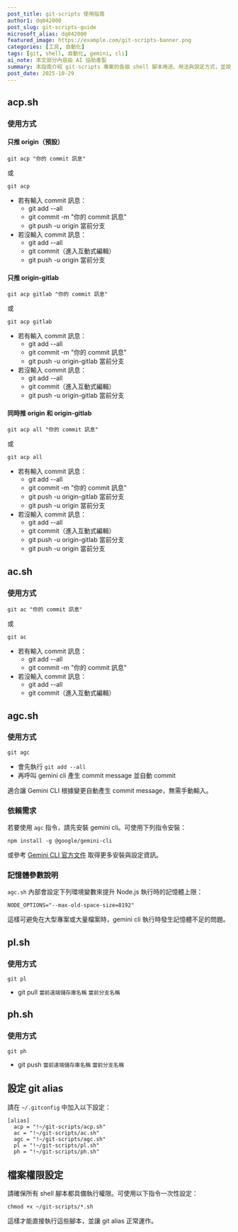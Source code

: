 ```yaml
---
post_title: git-scripts 使用指南
author1: dq042000
post_slug: git-scripts-guide
microsoft_alias: dq042000
featured_image: https://example.com/git-scripts-banner.png
categories: [工具, 自動化]
tags: [git, shell, 自動化, gemini, cli]
ai_note: 本文部分內容由 AI 協助產製
summary: 本指南介紹 git-scripts 專案的各個 shell 腳本用途、用法與設定方式，並說明如何確保每個檔案具備執行權限。
post_date: 2025-10-29
---
```


## acp.sh

### 使用方式

#### 只推 origin（預設）

```shell
git acp "你的 commit 訊息"
```

或

```shell
git acp
```

- 若有輸入 commit 訊息：
  - git add --all
  - git commit -m "你的 commit 訊息"
  - git push -u origin 當前分支
- 若沒輸入 commit 訊息：
  - git add --all
  - git commit（進入互動式編輯）
  - git push -u origin 當前分支

#### 只推 origin-gitlab

```shell
git acp gitlab "你的 commit 訊息"
```

或

```shell
git acp gitlab
```

- 若有輸入 commit 訊息：
  - git add --all
  - git commit -m "你的 commit 訊息"
  - git push -u origin-gitlab 當前分支
- 若沒輸入 commit 訊息：
  - git add --all
  - git commit（進入互動式編輯）
  - git push -u origin-gitlab 當前分支

#### 同時推 origin 和 origin-gitlab

```shell
git acp all "你的 commit 訊息"
```

或

```shell
git acp all
```

- 若有輸入 commit 訊息：
  - git add --all
  - git commit -m "你的 commit 訊息"
  - git push -u origin-gitlab 當前分支
  - git push -u origin 當前分支
- 若沒輸入 commit 訊息：
  - git add --all
  - git commit（進入互動式編輯）
  - git push -u origin-gitlab 當前分支
  - git push -u origin 當前分支

## ac.sh

### 使用方式

```shell
git ac "你的 commit 訊息"
```

或

```shell
git ac
```

- 若有輸入 commit 訊息：
  - git add --all
  - git commit -m "你的 commit 訊息"
- 若沒輸入 commit 訊息：
  - git add --all
  - git commit（進入互動式編輯）

## agc.sh

### 使用方式

```shell
git agc
```

- 會先執行 `git add --all`
- 再呼叫 gemini cli 產生 commit message 並自動 commit

適合讓 Gemini CLI 根據變更自動產生 commit message，無需手動輸入。

### 依賴需求

若要使用 `agc` 指令，請先安裝 gemini cli。可使用下列指令安裝：

```shell
npm install -g @google/gemini-cli
```

或參考 [Gemini CLI 官方文件](https://github.com/GoogleCloudPlatform/gemini-cli) 取得更多安裝與設定資訊。

### 記憶體參數說明

`agc.sh` 內部會設定下列環境變數來提升 Node.js 執行時的記憶體上限：

```shell
NODE_OPTIONS="--max-old-space-size=8192"
```

這樣可避免在大型專案或大量檔案時，gemini cli 執行時發生記憶體不足的問題。

## pl.sh

### 使用方式

```shell
git pl
```

- git pull `當前遠端儲存庫名稱` `當前分支名稱`

## ph.sh

### 使用方式

```shell
git ph
```

- git push `當前遠端儲存庫名稱` `當前分支名稱`

## 設定 git alias

請在 `~/.gitconfig` 中加入以下設定：

```shell
[alias]
  acp = "!~/git-scripts/acp.sh"
  ac = "!~/git-scripts/ac.sh"
  agc = "!~/git-scripts/agc.sh"
  pl = "!~/git-scripts/pl.sh"
  ph = "!~/git-scripts/ph.sh"
```

## 檔案權限設定

請確保所有 shell 腳本都具備執行權限。可使用以下指令一次性設定：

```shell
chmod +x ~/git-scripts/*.sh
```

這樣才能直接執行這些腳本，並讓 git alias 正常運作。